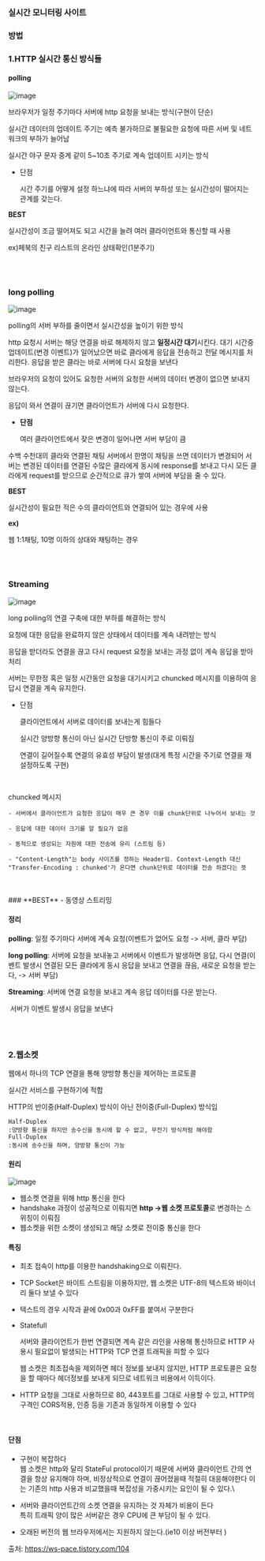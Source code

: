 ### 실시간 모니터링 사이트



### 방법

### **1.HTTP 실시간 통신 방식들**

#### **polling**

![image](https://user-images.githubusercontent.com/57785267/162889217-2d475464-0aa5-4fb0-892b-a769c09a40af.png)

브라우저가 일정 주기마다 서버에 http 요청을 보내는 방식(구현이 단순)

실시간 데이터의 업데이트 주기는 예측 불가하므로 불필요한 요청에 따른 서버 및 네트워크의 부하가 늘어남

실시간 야구 문자 중계 같이 5~10초 주기로 계속 업데이트 시키는 방식
<br>

- 단점

  시간 주기를 어떻게 설정 하느냐에 따라 서버의 부하성 또는 실시간성이 떨어지는 관계를 갖는다.
  <br>

**BEST**

실시간성이 조금 떨어져도 되고 시간을 늘려 여러 클라이언트와 통신할 때 사용

ex)페북의 친구 리스트의 온라인 상태확인(1분주기)

<br>
<br>



### **long polling**

![image](https://user-images.githubusercontent.com/57785267/162889244-54948b25-fcf1-4794-b3a1-5fb69818282b.png)

polling의 서버 부하를 줄이면서 실시간성을 높이기 위한 방식

http 요청시 서버는 해당 연결을 바로 해제하지 않고 **일정시간 대기**시킨다. 대기 시간중 업데이트(변경 이벤트)가 일어났으면 바로 클라에게 응답을 전송하고 전달 메시지를 처리한다. 응답을 받은 클라는 바로 서버에 다시 요청을 보낸다

브라우저의 요청이 있어도 요청한 서버의 요청한 서버의 데이터 변경이 없으면 보내지 않는다.

응답이 와서 연결이 끊기면 클라이언트가 서버에 다시 요청한다.
<br>

- **단점**

  여러 클라이언트에서 잦은 변경이 일어나면 서버 부담이 큼

 수백 수천대의 클라와 연결된 채팅 서버에서 한명이 채팅을 쓰면 데이터가 변경되어 서버는 변경된 데이터를 연결된 수많은 클라에게 동시에 response를 보내고 다시 모든 클라에게 request를 받으므로 순간적으로 큐가 쌓여 서버에 부담을 줄 수 있다.
 <br>

**BEST**

실시간성이 필요한 적은 수의 클라이언트와 연결되어 있는 경우에 사용

**ex)**

웹 1:1채팅, 10명 이하의 상대와 채팅하는 경우


<br>
<br>




### Streaming

![image](https://user-images.githubusercontent.com/57785267/162889340-2471ee0b-cadd-432a-9d2d-dcff651c1bd6.png)

long polling의 연결 구축에 대한 부하를 해결하는 방식

요청에 대한 응답을 완료하지 않은 상태에서 데이터를 계속 내려받는 방식

응답을 받더라도 연결을 끊고 다시 request 요청을 보내는 과정 없이 계속 응답을 받아 처리

서버는 무한정 혹은 일정 시간동안 요청을 대기시키고 chuncked 메시지를 이용하여 응답시 연결을 계속 유지한다.
<br>

- 단점

  클라이언트에서 서버로 데이터를 보내는게 힘들다

  실시간 양방향 통신이 아닌 실시간 단방향 통신이 주로 이뤄짐

  연결이 길어질수록 연결의 유효성 부담이 발생(대게 특정 시간을 주기로 연결을 재설정하도록 구현)
  
<br>
  
 chuncked 메시지

```
- 서버에서 클라이언트가 요청한 응답이 매우 큰 경우 이를 chunk단위로 나누어서 보내는 것

- 응답에 대한 데이터 크기를 알 필요가 없음

- 동적으로 생성되는 자원에 대한 전송에 유리 (스트림 등)

- "Content-Length"는 body 사이즈를 정하는 Header임. Context-Length 대신 "Transfer-Encoding : chunked'가 온다면 chunk단위로 데이터를 전송 하겠다는 뜻
```

<br>
<br>
### **BEST**
- 동영상 스트리밍

#### 정리

**polling**: 일정 주기마다 서버에 계속 요청(이벤트가 없어도 요청 -> 서버, 클라 부담)

**long polling**: 서버에 요청을 보내놓고 서버에서 이벤트가 발생하면 응답, 다시 연결(이벤트 발생시 연결된 모든 클라에게 동시 응답을 보내고 연결을 끊음, 새로운 요청을 받는다, -> 서버 부담)

**Streaming**: 서버에 연결 요청을 보내고 계속 응답 데이터를 다운 받는다.

​                    서버가 이벤트 발생시 응답을 보낸다

<br>
<br>

###  **2.웹소켓**

웹에서 하나의 TCP 연결을 통해 양방향 통신을 제어하는 프로토콜

실시간 서비스를 구현하기에 적합

HTTP의 반이중(Half-Duplex) 방식이 아닌 전이중(Full-Duplex) 방식임

```
Half-Duplex
:양방향 통신을 하지만 송수신을 동시에 할 수 없고, 무전기 방식처럼 해야함
Full-Duplex
:동시에 송수신을 하며, 양방향 통신이 가능
```


#### **원리**
![image](https://user-images.githubusercontent.com/57785267/162889323-100823e4-4182-44d9-90c2-1cb8f63b43bd.png)

- 웹소켓 연결을 위해 http 통신을 한다
- handshake 과정이 성공적으로 이뤄지면   **http ->웹 소켓 프로토콜**로 변경하는 스위칭이 이뤄짐
- 웹소켓을 위한 소켓이 생성되고 해당 소켓로 전이중 통신을 한다




#### 특징

- 최초 접속이 http를 이용한 handshaking으로 이뤄진다.

- TCP Socket은 바이트 스트림을 이용하지만, 웹 소켓은 UTF-8의 텍스트와 바이너리 둘다 보낼 수 있다

- 텍스트의 경우 시작과 끝에 0x00과 0xFF를 붙여서 구분한다

- Statefull

  서버와 클라이언트가 한번 연결되면 계속 같은 라인을 사용해 통신하므로 HTTP 사용시 필요없이 발생되는 HTTP와 TCP 연결 트래픽을 피할 수 있다

  웹 소켓은 최초접속을 제외하면 헤더 정보를 보내지 않지만, HTTP 프로토콜은 요청을 할 때마다 헤더정보를 보내게 되므로 네트워크 비용에서 이득이다.

- HTTP 요청을 그대로 사용하므로 80, 443포트를 그대로 사용할 수 있고, HTTP의 구격인 CORS적용, 인증 등을 기존과 동일하게 이용할 수 있다

<br>

#### **단점**
 - 구현이 복잡하다<br>
   웹 소켓은 http와 달리 StateFul protocol이기 때문에 서버와 클라이언트 간의 연결을 항상 유지해야 하며, 비정상적으로 연결이 끊어졌을때 적절히 대응해야한다
   이는 기존의 http 사용과 비교했을때 복잡성을 가중시키는 요인이 될 수 있다.\
   
 - 서버와 클라이언트간의 소켓 연결을 유지하는 것 자체가 비용이 든다<br>
   특히 트래픽 양이 많은 서버같은 경우 CPU에 큰 부담이 될 수 있다.

 - 오래된 버전의 웹 브라우저에서는 지원하지 않는다.(ie10 이상 버전부터 )



출처: https://ws-pace.tistory.com/104

